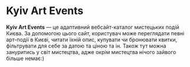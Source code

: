 ﻿# **Kyiv Art Events**
 **Kyiv Art Events** — це адаптивний вебсайт-каталог мистецьких подій Києва.
 За допомогою цього сайт, користувач може переглядати певні арт-події в Києві, читати їхній опис, купувати чи бронювати квитки, фільтрувати для себе за датою та ціною та ін.
 Також тут можна зануритись у світ мистецтва, адже окрім мистецтва нічого зайвого більше немає:)
 




